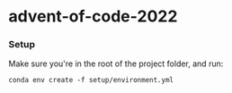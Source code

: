 # advent-of-code-2022

### Setup
Make sure you're in the root of the project folder, and run:

```conda env create -f setup/environment.yml```